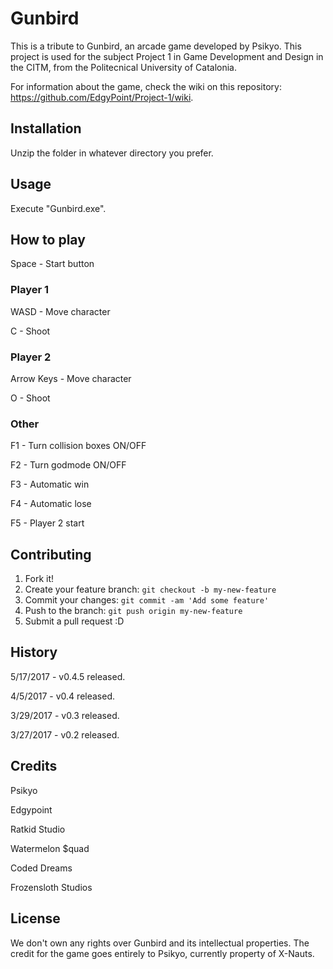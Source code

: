 # Gunbird

This is a tribute to Gunbird, an arcade game developed by Psikyo. This project is used for the subject Project 1 in Game Development and Design in the CITM, from the Politecnical University of Catalonia.

For information about the game, check the wiki on this repository: https://github.com/EdgyPoint/Project-1/wiki.

## Installation

Unzip the folder in whatever directory you prefer.

## Usage

Execute "Gunbird.exe".

## How to play

Space - Start button

### Player 1

WASD - Move character

C - Shoot

### Player 2

Arrow Keys - Move character

O - Shoot

### Other

F1 - Turn collision boxes ON/OFF

F2 - Turn godmode ON/OFF

F3 - Automatic win

F4 - Automatic lose

F5 - Player 2 start

## Contributing

1. Fork it!
2. Create your feature branch: `git checkout -b my-new-feature`
3. Commit your changes: `git commit -am 'Add some feature'`
4. Push to the branch: `git push origin my-new-feature`
5. Submit a pull request :D

## History

5/17/2017 - v0.4.5 released.

4/5/2017 - v0.4 released.

3/29/2017 - v0.3 released.

3/27/2017 - v0.2 released.


## Credits

Psikyo

Edgypoint

Ratkid Studio

Watermelon $quad

Coded Dreams

Frozensloth Studios

## License

We don't own any rights over Gunbird and its intellectual properties. The credit for the game goes entirely to Psikyo, currently property of X-Nauts. 
